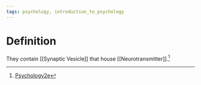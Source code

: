 ```yaml
---
tags: psychology, introduction_to_psychology
---
```


# Definition

They contain [[Synaptic Vesicle]] that house [[Neurotransmitter]].[^1]

[^1]: [Psychology2e](zotero://open-pdf/library/items/SSTBV7L5?page=91)